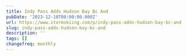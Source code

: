```yaml
---
title: Indy Pass Adds Hudson Bay Bc And
pubDate: '2023-12-10T00:00:00.000Z'
url: https://www.stormskiing.com/p/indy-pass-adds-hudson-bay-bc-and
slug: indy-pass-adds-hudson-bay-bc-and
description: ''
tags: []
changefreq: monthly
---
```


<!-- Add post content below -->
